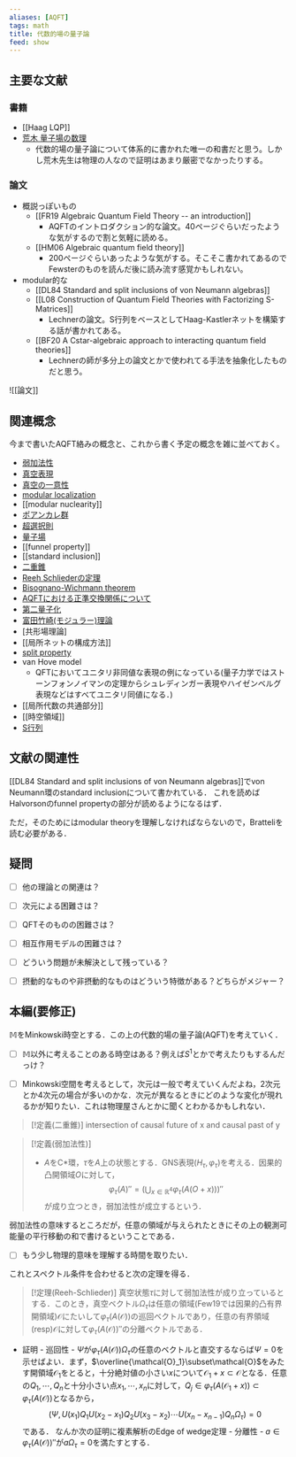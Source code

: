 ```yaml
---
aliases: [AQFT]
tags: math
title: 代数的場の量子論
feed: show
---
```


## 主要な文献
### 書籍
- [[Haag LQP]]
- [荒木 量子場の数理](notes/荒木%20量子場の数理.md)
	- 代数的場の量子論について体系的に書かれた唯一の和書だと思う。しかし荒木先生は物理の人なので証明はあまり厳密でなかったりする。

### 論文
- 概説っぽいもの
	- [[FR19 Algebraic Quantum Field Theory -- an introduction]]
		- AQFTのイントロダクション的な論文。40ページぐらいだったような気がするので割と気軽に読める。
	- [[HM06 Algebraic quantum field theory]]
		- 200ページぐらいあったような気がする。そこそこ書かれてあるのでFewsterのものを読んだ後に読み流す感覚かもしれない。
- modular的な
	- [[DL84 Standard and split inclusions of von Neumann algebras]]
	- [[L08 Construction of Quantum Field Theories with Factorizing S-Matrices]]
		- Lechnerの論文。S行列をベースとしてHaag-Kastlerネットを構築する話が書かれてある。
	- [[BF20 A Cstar-algebraic approach to interacting quantum field theories]]
		- Lechnerの師が多分上の論文とかで使われてる手法を抽象化したものだと思う。

![[論文]]


## 関連概念
今まで書いたAQFT絡みの概念と、これから書く予定の概念を雑に並べておく。
- [弱加法性](notes/弱加法性.md)
- [真空表現](notes/真空表現.md)
- [真空の一意性](notes/真空の一意性.md)
- [modular localization](notes/modular%20localization.md)
- [[modular nuclearity]]
- [ポアンカレ群](notes/ポアンカレ群.md)
- [超選択則](notes/超選択則.md)
- [量子場](notes/量子場.md)
- [[funnel property]]
- [[standard inclusion]]
- [二重錐](notes/二重錐.md)
- [Reeh Schliederの定理](notes/Reeh%20Schliederの定理.md)
- [Bisognano-Wichmann theorem](notes/Bisognano-Wichmann%20theorem.md)
- [AQFTにおける正準交換関係について](notes/AQFTにおける正準交換関係について.md)
- [第二量子化](notes/第二量子化.md)
- [富田竹崎(モジュラー)理論](notes/富田竹崎(モジュラー)理論.md)
- [共形場理論]
- [[局所ネットの構成方法]]
- [split property](notes/split%20property.md)
- van Hove model
	- QFTにおいてユニタリ非同値な表現の例になっている(量子力学ではストーンフォンノイマンの定理からシュレディンガー表現やハイゼンベルグ表現などはすべてユニタリ同値になる．)
- [[局所代数の共通部分]]
- [[時空領域]]
- [S行列](notes/S行列.md)

## 文献の関連性
[[DL84 Standard and split inclusions of von Neumann algebras]]でvon Neumann環のstandard inclusionについて書かれている．
これを読めばHalvorsonのfunnel propertyの部分が読めるようになるはず．

ただ，そのためにはmodular theoryを理解しなければならないので，Bratteliを読む必要がある．


## 疑問
- [ ] 他の理論との関連は？
- [ ] 次元による困難さは？
- [ ] QFTそのものの困難さは？
- [ ] 相互作用モデルの困難さは？
- [ ] どういう問題が未解決として残っている？
- [ ] 摂動的なものや非摂動的なものはどういう特徴がある？どちらがメジャー？


## 本編(要修正)
$\mathbb{M}$をMinkowski時空とする．この上の代数的場の量子論(AQFT)を考えていく．
- [ ] $\mathbb{M}$以外に考えることのある時空はある？例えば$S^1$とかで考えたりもするんだっけ？
- [ ] Minkowski空間を考えるとして，次元は一般で考えていくんだよね，2次元とか4次元の場合が多いのかな．次元が異なるときにどのような変化が現れるかが知りたい．これは物理屋さんとかに聞くとわかるかもしれない．


>[!定義(二重錐)]
intersection of causal future of x and causal past of y

>[!定義(弱加法性)]
>- $A$をC\*環，$\tau$を$A$上の状態とする．GNS表現$(H_\tau,\varphi_\tau)$を考える．因果的凸開領域$O$に対して，$$\varphi_\tau(A)''=(\bigcup_{x\in \mathbb{R}^4}\varphi_\tau(A(O+x)))''$$が成り立つとき，弱加法性が成立するという．

弱加法性の意味するところだが，任意の領域が与えられたときにその上の観測可能量の平行移動の和で書けるということである．
- [ ] もう少し物理的意味を理解する時間を取りたい．

これとスペクトル条件を合わせると次の定理を得る．
>[!定理(Reeh-Schlieder)]
>真空状態$\tau$に対して弱加法性が成り立っているとする．このとき，真空ベクトル$\Omega_\tau$は任意の領域(Few19では因果的凸有界開領域)$\mathcal{O}$にたいして$\varphi_\tau(A(\mathcal{O}))$の巡回ベクトルであり，任意の有界領域(resp)$\mathcal{O}$に対して$\varphi_\tau(A(\mathcal{O}))''$の分離ベクトルである．

- 証明
		- 巡回性
			- $\Psi$が$\varphi_\tau(A(\mathcal{O}))\Omega_\tau$の任意のベクトルと直交するならば$\Psi=0$を示せばよい．まず，$\overline{\mathcal{O}_1}\subset\mathcal{O}$をみたす開領域$\mathcal{O}_1$をとると，十分絶対値の小さい$x$について$\mathcal{O}_1+x\subset \mathcal{O}$となる．任意の$Q_1,\cdots,Q_n$と十分小さい点$x_1,\cdots,x_n$に対して，$Q_j\in\varphi_\tau(A(\mathcal{O}_1+x))\subset \varphi_\tau(A(\mathcal{O}))$となるから，$$(\Psi,U(x_1)Q_1U(x_2-x_1)Q_2U(x_3-x_2)\cdots U(x_n-x_{n-1})Q_n\Omega_\tau)=0$$である． なんか次の証明に複素解析のEdge of wedge定理
		- 分離性
			- $a\in\varphi_\tau(A(\mathcal{O}))''$が$a\Omega_\tau=0$を満たすとする．

